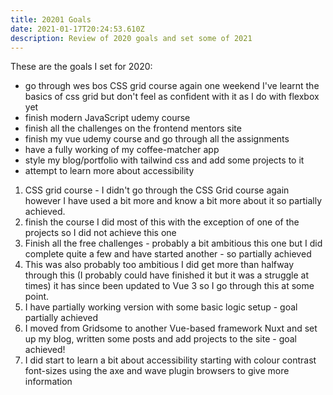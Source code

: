 ```yaml
---
title: 20201 Goals
date: 2021-01-17T20:24:53.610Z
description: Review of 2020 goals and set some of 2021
---
```

These are the goals I set for 2020:
- go through wes bos CSS grid course again one weekend I've learnt the basics of css grid but don't feel as confident with it as I do with flexbox yet
- finish modern JavaScript udemy course
- finish all the challenges on the frontend mentors site 
- finish my vue udemy course and go through all the assignments
- have a fully working of my coffee-matcher app
- style my blog/portfolio with tailwind css and add some projects to it
- attempt to learn more about accessibility

1. CSS grid course - I didn't go through the CSS Grid course again however I have used a bit more and know a bit more about it so partially achieved.
2. finish the course I did most of this with the exception of one of the projects so I did not achieve this one
3. Finish all the free challenges - probably a bit ambitious this one but I did complete quite a few and have started another - so partially achieved
4. This was also probably too ambitious I did get more than halfway through this (I probably could have finished it but it was a struggle at times) it has since been updated to Vue 3 so I go through this at some point.
5. I have partially working version with some basic logic setup - goal partially achieved
6. I moved from Gridsome to another Vue-based framework Nuxt and set up my blog, written some posts and add projects to the site - goal achieved!
7. I did start to learn a bit about accessibility starting with colour contrast font-sizes using the axe and wave plugin browsers to give more information